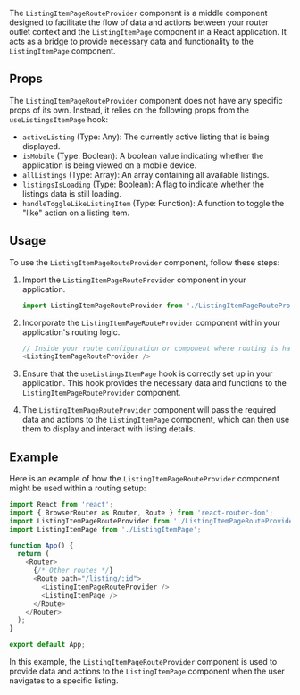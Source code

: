 The `ListingItemPageRouteProvider` component is a middle component designed to facilitate the flow of data and actions between your router outlet context and the `ListingItemPage` component in a React application. It acts as a bridge to provide necessary data and functionality to the `ListingItemPage` component.

## Props

The `ListingItemPageRouteProvider` component does not have any specific props of its own. Instead, it relies on the following props from the `useListingsItemPage` hook:

- `activeListing` (Type: Any): The currently active listing that is being displayed.
- `isMobile` (Type: Boolean): A boolean value indicating whether the application is being viewed on a mobile device.
- `allListings` (Type: Array): An array containing all available listings.
- `listingsIsLoading` (Type: Boolean): A flag to indicate whether the listings data is still loading.
- `handleToggleLikeListingItem` (Type: Function): A function to toggle the "like" action on a listing item.

## Usage

To use the `ListingItemPageRouteProvider` component, follow these steps:

1. Import the `ListingItemPageRouteProvider` component in your application.

   ```javascript static
   import ListingItemPageRouteProvider from './ListingItemPageRouteProvider';
   ```

2. Incorporate the `ListingItemPageRouteProvider` component within your application's routing logic.

   ```javascript static
   // Inside your route configuration or component where routing is handled
   <ListingItemPageRouteProvider />
   ```

3. Ensure that the `useListingsItemPage` hook is correctly set up in your application. This hook provides the necessary data and functions to the `ListingItemPageRouteProvider` component.

4. The `ListingItemPageRouteProvider` component will pass the required data and actions to the `ListingItemPage` component, which can then use them to display and interact with listing details.

## Example

Here is an example of how the `ListingItemPageRouteProvider` component might be used within a routing setup:

```javascript static
import React from 'react';
import { BrowserRouter as Router, Route } from 'react-router-dom';
import ListingItemPageRouteProvider from './ListingItemPageRouteProvider';
import ListingItemPage from './ListingItemPage';

function App() {
  return (
    <Router>
      {/* Other routes */}
      <Route path="/listing/:id">
        <ListingItemPageRouteProvider />
        <ListingItemPage />
      </Route>
    </Router>
  );
}

export default App;
```

In this example, the `ListingItemPageRouteProvider` component is used to provide data and actions to the `ListingItemPage` component when the user navigates to a specific listing.
